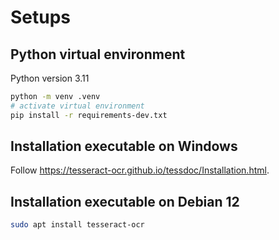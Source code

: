 # Setups

## Python virtual environment

Python version 3.11

```bash
python -m venv .venv
# activate virtual environment
pip install -r requirements-dev.txt
```

## Installation executable on Windows

Follow https://tesseract-ocr.github.io/tessdoc/Installation.html.

## Installation executable on Debian 12

```bash
sudo apt install tesseract-ocr
```

